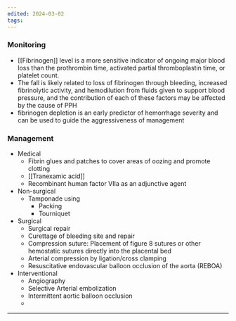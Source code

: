 ```yaml
---
edited: 2024-03-02
tags:
---
```

### Monitoring
- [[Fibrinogen]] level is a more sensitive indicator of ongoing major blood loss than the prothrombin time, activated partial thromboplastin time, or platelet count.
- The fall is likely related to loss of fibrinogen through bleeding, increased fibrinolytic activity, and hemodilution from fluids given to support blood pressure, and the contribution of each of these factors may be affected by the cause of PPH
- fibrinogen depletion is an early predictor of hemorrhage severity and can be used to guide the aggressiveness of management
### Management
- Medical
	- Fibrin glues and patches to cover areas of oozing and promote clotting
	- [[Tranexamic acid]] 
	- Recombinant human factor VIIa as an adjunctive agent
- Non-surgical
	- Tamponade using
		- Packing
		- Tourniquet
- Surgical
	- Surgical repair
	- Curettage of bleeding site and repair
	- Compression suture: Placement of figure 8 sutures or other hemostatic sutures directly into the placental bed
	- Arterial compression by ligation/cross clamping 
	- Resuscitative endovascular balloon occlusion of the aorta (REBOA) 
- Interventional
	- Angiography
	- Selective Arterial embolization
	- Intermittent aortic balloon occlusion
	- 

---
